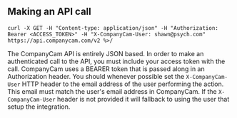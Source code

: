 ## Making an API call

```shell
curl -X GET -H "Content-type: application/json" -H "Authorization: Bearer <ACCESS_TOKEN>" -H "X-CompanyCam-User: shawn@psych.com"
https://api.companycam.com/v2 %>/
```

The CompanyCam API is entirely JSON based. In order to make an authenticated call
to the API, you must include your access token with the call.
CompanyCam uses a BEARER token that is passed along in an Authorization
header. You should whenever possible set the `X-CompanyCam-User` HTTP header to the email address of the user performing the action. This email must match the user's email address in CompanyCam. If the `X-CompanyCam-User` header is not provided it will fallback to using the user that setup the integration.
